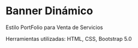 # Banner Dinámico
Estilo PortFolio para Venta de Servicios

Herramientas utilizadas: HTML, CSS, Bootstrap 5.0
